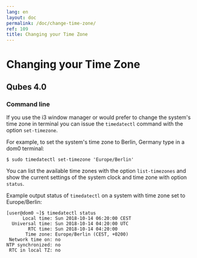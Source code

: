 ```yaml
---
lang: en
layout: doc
permalink: /doc/change-time-zone/
ref: 109
title: Changing your Time Zone
---
```


# Changing your Time Zone #

## Qubes 4.0 ##

### Command line ###

If you use the i3 window manager or would prefer to change the system's time
zone in terminal you can issue the `timedatectl` command with the option
`set-timezone`.

For example, to set the system's time zone to Berlin, Germany type in a dom0
terminal:

```shwll_session
$ sudo timedatectl set-timezone 'Europe/Berlin'
```

You can list the available time zones with the option `list-timezones` and show
the current settings of the system clock and time zone with option `status`.

Example output status of `timedatectl` on a system with time zone set to
Europe/Berlin:

```shell_session
[user@dom0 ~]$ timedatectl status
      Local time: Sun 2018-10-14 06:20:00 CEST
  Universal time: Sun 2018-10-14 04:20:00 UTC
        RTC time: Sun 2018-10-14 04:20:00
       Time zone: Europe/Berlin (CEST, +0200)
 Network time on: no
NTP synchronized: no
 RTC in local TZ: no
```

